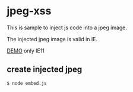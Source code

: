 # jpeg-xss

This is sample to inject js code into a jpeg image.

The injected jpeg image is valid in IE.

[DEMO](https://jpeg-xss.now.sh/) only IE11

## create injected jpeg

```
$ node embed.js
```
